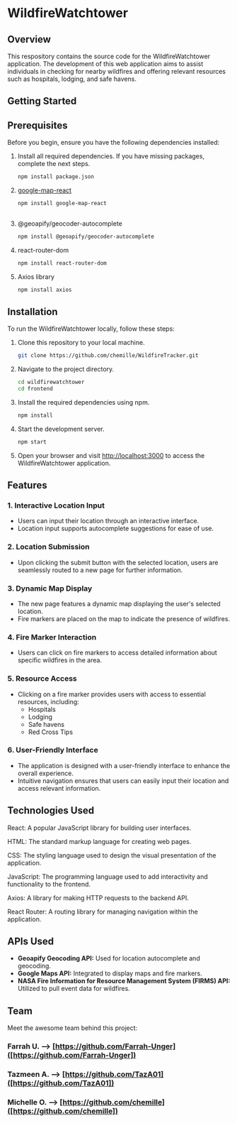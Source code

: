 # WildfireWatchtower

## Overview

This respository contains the source code for the WildfireWatchtower application. The development of this web application aims to assist individuals in checking for nearby wildfires and offering relevant resources such as hospitals, lodging, and safe havens. 

## Getting Started

## Prerequisites

Before you begin, ensure you have the following dependencies installed:

1. Install all required dependencies. If you have missing packages, complete the next steps. 
   ```bash
   npm install package.json

2. [google-map-react](https://www.npmjs.com/package/google-map-react)
   ```bash
   npm install google-map-react
  
3. @geoapify/geocoder-autocomplete
    ```bash
    npm install @geoapify/geocoder-autocomplete

4. react-router-dom
    ```bash
    npm install react-router-dom

5. Axios library
   ```bash
   npm install axios

## Installation

To run the WildfireWatchtower locally, follow these steps:

1. Clone this repository to your local machine.
   ```bash
   git clone https://github.com/chemille/WildfireTracker.git

2. Navigate to the project directory.
   ```bash
   cd wildfirewatchtower
   cd frontend

3. Install the required dependencies using npm.
   ```bash
   npm install

5. Start the development server.
   ```bash
   npm start

5. Open your browser and visit [http://localhost:3000](http://localhost:3000) to access the WildfireWatchtower application.

## Features 

### 1. Interactive Location Input

- Users can input their location through an interactive interface.
- Location input supports autocomplete suggestions for ease of use.

### 2. Location Submission

- Upon clicking the submit button with the selected location, users are seamlessly routed to a new page for further information.

### 3. Dynamic Map Display

- The new page features a dynamic map displaying the user's selected location.
- Fire markers are placed on the map to indicate the presence of wildfires.

### 4. Fire Marker Interaction

- Users can click on fire markers to access detailed information about specific wildfires in the area.

### 5. Resource Access

- Clicking on a fire marker provides users with access to essential resources, including:
  - Hospitals
  - Lodging
  - Safe havens
  - Red Cross Tips

### 6. User-Friendly Interface

- The application is designed with a user-friendly interface to enhance the overall experience.
- Intuitive navigation ensures that users can easily input their location and access relevant information.

## Technologies Used

React: A popular JavaScript library for building user interfaces.

HTML: The standard markup language for creating web pages.

CSS: The styling language used to design the visual presentation of the application.

JavaScript: The programming language used to add interactivity and functionality to the frontend.

Axios: A library for making HTTP requests to the backend API.

React Router: A routing library for managing navigation within the application.

## APIs Used

- **Geoapify Geocoding API:** Used for location autocomplete and geocoding.
- **Google Maps API:** Integrated to display maps and fire markers.
- **NASA Fire Information for Resource Management System (FIRMS) API:** Utilized to pull event data for wildfires.

## Team

Meet the awesome team behind this project:

### Farrah U. --> [https://github.com/Farrah-Unger]([https://github.com/Farrah-Unger])

### Tazmeen A. --> [https://github.com/TazA01]([https://github.com/TazA01]) 

### Michelle O. --> [https://github.com/chemille]([https://github.com/chemille]) 

